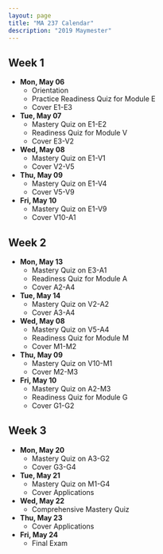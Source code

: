 ```yaml
---
layout: page
title: "MA 237 Calendar"
description: "2019 Maymester"
---
```


## Week 1

- **Mon, May 06**
  - Orientation
  - Practice Readiness Quiz for Module E
  - Cover E1-E3
- **Tue, May 07**
  - Mastery Quiz on E1-E2
  - Readiness Quiz for Module V
  - Cover E3-V2
- **Wed, May 08**
  - Mastery Quiz on E1-V1
  - Cover V2-V5
- **Thu, May 09**
  - Mastery Quiz on E1-V4
  - Cover V5-V9
- **Fri, May 10**
  - Mastery Quiz on E1-V9
  - Cover V10-A1

## Week 2

- **Mon, May 13**
  - Mastery Quiz on E3-A1
  - Readiness Quiz for Module A
  - Cover A2-A4
- **Tue, May 14**
  - Mastery Quiz on V2-A2
  - Cover A3-A4
- **Wed, May 08**
  - Mastery Quiz on V5-A4
  - Readiness Quiz for Module M
  - Cover M1-M2
- **Thu, May 09**
  - Mastery Quiz on V10-M1
  - Cover M2-M3
- **Fri, May 10**
  - Mastery Quiz on A2-M3
  - Readiness Quiz for Module G
  - Cover G1-G2

## Week 3

- **Mon, May 20**
  - Mastery Quiz on A3-G2
  - Cover G3-G4
- **Tue, May 21**
  - Mastery Quiz on M1-G4
  - Cover Applications
- **Wed, May 22**
  - Comprehensive Mastery Quiz
- **Thu, May 23**
  - Cover Applications
- **Fri, May 24**
  - Final Exam
